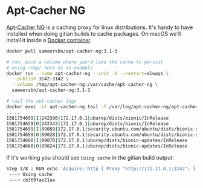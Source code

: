 # Apt-Cacher NG

[Apt-Cacher NG](https://www.unix-ag.uni-kl.de/~bloch/acng/) is a caching proxy
for linux distributions. It's handy to have installed when doing gitian builds
to cache packages. On macOS we'll install it inside a [Docker container](https://github.com/sameersbn/docker-apt-cacher-ng).

```bash
docker pull sameersbn/apt-cacher-ng:3.1-3

# run, pick a volume where you'd like the cache to persist
# using /tmp/ here as an example
docker run --name apt-cacher-ng --init -d --restart=always \
  --publish 3142:3142 \
  --volume /tmp/apt-cacher-ng:/var/cache/apt-cacher-ng \
  sameersbn/apt-cacher-ng:3.1-3

# tail the apt-cacher logs
docker exec -it apt-cacher-ng tail -f /var/log/apt-cacher-ng/apt-cacher.log
.....
1581754659|I|242396|172.17.0.1|uburep/dists/bionic/InRelease
1581754659|O|242343|172.17.0.1|uburep/dists/bionic/InRelease
1581754659|I|89089|172.17.0.1|security.ubuntu.com/ubuntu/dists/bionic-security/InRelease
1581754659|O|89028|172.17.0.1|security.ubuntu.com/ubuntu/dists/bionic-security/InRelease
1581754660|I|89070|172.17.0.1|uburep/dists/bionic-updates/InRelease
1581754660|O|89024|172.17.0.1|uburep/dists/bionic-updates/InRelease
```

If it's working you should see `Using cache` in the gitian build output:
```bash
Step 3/8 : RUN echo 'Acquire::http { Proxy "http://172.17.0.1:3142"; };' > /etc/apt/apt.conf.d/50cacher
 ---> Using cache
 ---> cb369fae21aa
 ```